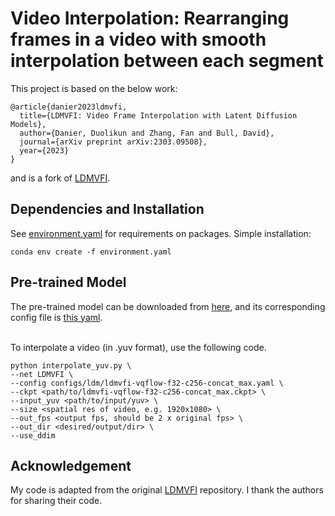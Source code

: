 # Video Interpolation: Rearranging frames in a video with smooth interpolation between each segment

This project is based on the below work:
```
@article{danier2023ldmvfi,
  title={LDMVFI: Video Frame Interpolation with Latent Diffusion Models},
  author={Danier, Duolikun and Zhang, Fan and Bull, David},
  journal={arXiv preprint arXiv:2303.09508},
  year={2023}
}
```

and is a fork of [LDMVFI](https://github.com/danier97/LDMVFI).

## Dependencies and Installation
See [environment.yaml](./environment.yaml) for requirements on packages. Simple installation:
```
conda env create -f environment.yaml
```

## Pre-trained Model
The pre-trained model can be downloaded from [here](https://drive.google.com/file/d/1_Xx2fBYQT9O-6O3zjzX76O9XduGnCh_7/view?usp=share_link), and its corresponding config file is [this yaml](./configs/ldm/ldmvfi-vqflow-f32-c256-concat_max.yaml).

\
To interpolate a video (in .yuv format), use the following code.
```
python interpolate_yuv.py \
--net LDMVFI \
--config configs/ldm/ldmvfi-vqflow-f32-c256-concat_max.yaml \
--ckpt <path/to/ldmvfi-vqflow-f32-c256-concat_max.ckpt> \
--input_yuv <path/to/input/yuv> \
--size <spatial res of video, e.g. 1920x1080> \
--out_fps <output fps, should be 2 x original fps> \
--out_dir <desired/output/dir> \
--use_ddim
```

## Acknowledgement
My code is adapted from the original [LDMVFI](https://github.com/danier97/LDMVFI) repository. I thank the authors for sharing their code.